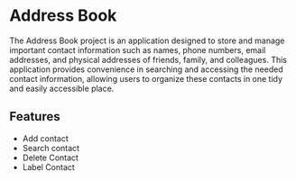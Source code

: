 # Address Book

The Address Book project is an application designed to store and manage important contact information such as names, phone numbers, email addresses, and physical addresses of friends, family, and colleagues. This application provides convenience in searching and accessing the needed contact information, allowing users to organize these contacts in one tidy and easily accessible place.

## Features

- Add contact
- Search contact
- Delete Contact
- Label Contact
